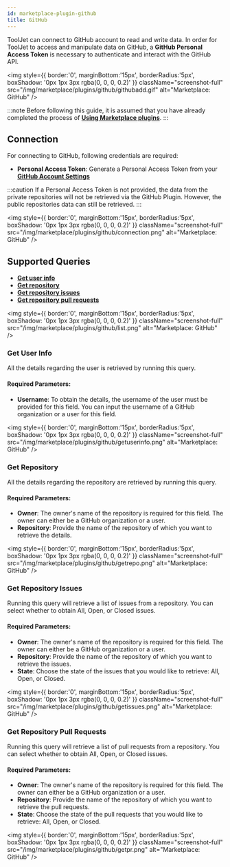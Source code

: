 ```yaml
---
id: marketplace-plugin-github
title: GitHub
---
```


ToolJet can connect to GitHub account to read and write data. In order for ToolJet to access and manipulate data on GitHub, a **GitHub Personal Access Token** is necessary to authenticate and interact with the GitHub API.

<div style={{textAlign: 'center'}}>

<img style={{ border:'0', marginBottom:'15px', borderRadius:'5px', boxShadow: '0px 1px 3px rgba(0, 0, 0, 0.2)' }} className="screenshot-full" src="/img/marketplace/plugins/github/githubadd.gif" alt="Marketplace: GitHub" />

</div>

:::note
Before following this guide, it is assumed that you have already completed the process of **[Using Marketplace plugins](/docs/marketplace/marketplace-overview#using-marketplace-plugins)**.
:::

<div style={{paddingTop:'24px', paddingBottom:'24px'}}>

## Connection

For connecting to GitHub, following credentials are required:
- **Personal Access Token**: Generate a Personal Access Token from your **[GitHub Account Settings](https://docs.github.com/en/authentication/keeping-your-account-and-data-secure/creating-a-personal-access-token)**

:::caution
If a Personal Access Token is not provided, the data from the private repositories will not be retrieved via the GitHub Plugin. However, the public repositories data can still be retrieved.
:::

<div style={{textAlign: 'center'}}>

<img style={{ border:'0', marginBottom:'15px', borderRadius:'5px', boxShadow: '0px 1px 3px rgba(0, 0, 0, 0.2)' }} className="screenshot-full" src="/img/marketplace/plugins/github/connection.png" alt="Marketplace: GitHub" />

</div>

</div>

<div style={{paddingTop:'24px', paddingBottom:'24px'}}>

## Supported Queries

- **[Get user info](#get-user-info)**
- **[Get repository](#get-repository)**
- **[Get repository issues](#get-repository-issues)**
- **[Get repository pull requests](#get-repository-pull-requests)**

<div style={{textAlign: 'center'}}>

<img style={{ border:'0', marginBottom:'15px', borderRadius:'5px', boxShadow: '0px 1px 3px rgba(0, 0, 0, 0.2)' }} className="screenshot-full" src="/img/marketplace/plugins/github/list.png" alt="Marketplace: GitHub" />

</div>

</div>

<div style={{paddingTop:'24px', paddingBottom:'24px'}}>

### Get User Info

All the details regarding the user is retrieved by running this query.

#### Required Parameters: 

- **Username**: To obtain the details, the username of the user must be provided for this field. You can input the username of a GitHub organization or a user for this field.

<div style={{textAlign: 'center'}}>

<img style={{ border:'0', marginBottom:'15px', borderRadius:'5px', boxShadow: '0px 1px 3px rgba(0, 0, 0, 0.2)' }} className="screenshot-full" src="/img/marketplace/plugins/github/getuserinfo.png" alt="Marketplace: GitHub" />

</div>

</div>

<div style={{paddingTop:'24px', paddingBottom:'24px'}}>

### Get Repository

All the details regarding the repository are retrieved by running this query.

#### Required Parameters: 

- **Owner**: The owner's name of the repository is required for this field. The owner can either be a GitHub organization or a user.
- **Repository**: Provide the name of the repository of which you want to retrieve the details.

<div style={{textAlign: 'center'}}>

<img style={{ border:'0', marginBottom:'15px', borderRadius:'5px', boxShadow: '0px 1px 3px rgba(0, 0, 0, 0.2)' }} className="screenshot-full" src="/img/marketplace/plugins/github/getrepo.png" alt="Marketplace: GitHub" />

</div>

</div>

<div style={{paddingTop:'24px', paddingBottom:'24px'}}>

### Get Repository Issues

Running this query will retrieve a list of issues from a repository. You can select whether to obtain All, Open, or Closed issues.

#### Required Parameters:

- **Owner**: The owner's name of the repository is required for this field. The owner can either be a GitHub organization or a user.
- **Repository**: Provide the name of the repository of which you want to retrieve the issues.
- **State**: Choose the state of the issues that you would like to retrieve: All, Open, or Closed.

<div style={{textAlign: 'center'}}>

<img style={{ border:'0', marginBottom:'15px', borderRadius:'5px', boxShadow: '0px 1px 3px rgba(0, 0, 0, 0.2)' }} className="screenshot-full" src="/img/marketplace/plugins/github/getissues.png" alt="Marketplace: GitHub" />

</div>

</div>

<div style={{paddingTop:'24px', paddingBottom:'24px'}}>

### Get Repository Pull Requests

Running this query will retrieve a list of pull requests from a repository. You can select whether to obtain All, Open, or Closed issues.

#### Required Parameters:

- **Owner**: The owner's name of the repository is required for this field. The owner can either be a GitHub organization or a user.
- **Repository**: Provide the name of the repository of which you want to retrieve the pull requests.
- **State**: Choose the state of the pull requests that you would like to retrieve: All, Open, or Closed.

<div style={{textAlign: 'center'}}>

<img style={{ border:'0', marginBottom:'15px', borderRadius:'5px', boxShadow: '0px 1px 3px rgba(0, 0, 0, 0.2)' }} className="screenshot-full" src="/img/marketplace/plugins/github/getpr.png" alt="Marketplace: GitHub" />

</div>

</div>